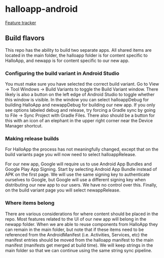 # halloapp-android

[Feature tracker](https://docs.google.com/spreadsheets/d/143pxndDicAbJZB9FogsEQCjB4t1DOHdTCQ4YIc7qOdg/edit?usp=sharing)

## Build flavors

This repo has the ability to build two separate apps. All shared items are
located in the main folder, the halloapp folder is for content specific to
HalloApp, and newapp is for content specific to our new app.

### Configuring the build variant in Android Studio

You must make sure you have selected the correct build variant. Go to View ->
Tool Windows -> Build Variants to toggle the Build Variant window. There likely
is also a button on the left edge of Android Studio to toggle whether this
window is visible. In the window you can select halloappDebug for building
HalloApp and newappDebug for building our new app. If you only see options
labeled debug and release, try forcing a Gradle sync by going to File ->
Sync Project with Gradle Files. There also should be a button for this with
an icon of an elephant in the upper right corner near the Device Manager
shortcut.

### Making release builds

For HalloApp the process has not meaningfully changed, except that on the
build variants page you will now need to select halloappRelease.

For our new app, Google will require us to use Android App Bundles and
Google Play App Signing. Start by selecting Android App Bundle instead of
APK on the first page. We will use the same signing key to authenticate
ourselves to Google, but Google will use a different signing key when
distributing our new app to our users. We have no control over this.
Finally, on the build variant page you will select newappRelease.

### Where items belong

There are various considerations for where content should be placed in
the repo. Most features related to the UI of our new app will belong in
the newapp folder. When we are able to reuse components from HalloApp they
can remain in the main folder, but note that if these items need to be
referenced from the AndroidManifest (i.e. Activities, Services, etc)
the manifest entries should be moved from the halloapp manifest to the
main manifest (manifests get merged at build time). We will keep strings
in the main folder so that we can continue using the same string sync
pipeline.
